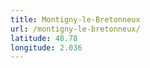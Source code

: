 ```yaml
---
title: Montigny-le-Bretonneux
url: /montigny-le-bretonneux/
latitude: 48.78
longitude: 2.036
---
```

